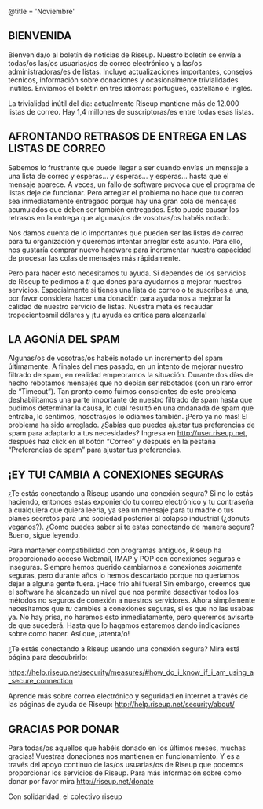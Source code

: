 @title = 'Noviembre'

## BIENVENIDA

Bienvenida/o al boletín de noticias de Riseup. Nuestro boletín se envía
a todas/os las/os usuarias/os de correo electrónico y a las/os
administradoras/es de listas. Incluye actualizaciones importantes,
consejos técnicos, información sobre donaciones y ocasionalmente
trivialidades inútiles. Enviamos el boletín en tres idiomas: portugués,
castellano e inglés.

La trivialidad inútil del día: actualmente Riseup mantiene más de 12.000
listas de correo. Hay 1,4 millones de suscriptoras/es entre todas esas
listas.

## AFRONTANDO RETRASOS DE ENTREGA EN LAS LISTAS DE CORREO

Sabemos lo frustrante que puede llegar a ser cuando envías un mensaje a
una lista de correo y esperas... y esperas... y esperas... hasta que el
mensaje aparece. A veces, un fallo de software provoca que el programa
de listas deje de funcionar. Pero arreglar el problema no hace que tu
correo sea inmediatamente entregado porque hay una gran cola de mensajes
acumulados que deben ser también entregados. Esto puede causar los
retrasos en la entrega que algunas/os de vosotras/os habéis notado.

Nos damos cuenta de lo importantes que pueden ser las listas de correo
para tu organización y queremos intentar arreglar este asunto. Para
ello, nos gustaría comprar nuevo hardware para incrementar nuestra
capacidad de procesar las colas de mensajes más rápidamente.

Pero para hacer esto necesitamos tu ayuda. Si dependes de los servicios
de Riseup te pedimos a *ti* que dones para ayudarnos a mejorar nuestros
servicios. Especialmente si tienes una lista de correo o te suscribes a
una, por favor considera hacer una donación para ayudarnos a mejorar la
calidad de nuestro servicio de listas. Nuestra meta es recaudar
tropecientosmil dólares y ¡tu ayuda es crítica para alcanzarla!

## LA AGONÍA DEL SPAM

Algunas/os de vosotras/os habéis notado un incremento del spam
últimamente. A finales del mes pasado, en un intento de mejorar nuestro
filtrado de spam, en realidad empeoramos la situación. Durante dos días
de hecho rebotamos mensajes que no debían ser rebotados (con un raro
error de “Timeout”). Tan pronto como fuimos conscientes de este problema
deshabilitamos una parte importante de nuestro filtrado de spam hasta
que pudimos determinar la causa, lo cual resultó en una ondanada de spam
que entraba, lo sentimos, nosotras/os lo odiamos también. ¡Pero ya no
más! El problema ha sido arreglado. ¿Sabías que puedes ajustar tus
preferencias de spam para adaptarlo a tus necesidades? Ingresa en
http://user.riseup.net, después haz click en el botón “Correo” y después
en la pestaña “Preferencias de spam” para ajustar tus preferencias.

## ¡EY TU! CAMBIA A CONEXIONES SEGURAS

¿Te estás conectando a Riseup usando una conexión segura? Si no lo estás
haciendo, entonces estás exponiendo tu correo electrónico y tu
contraseña a cualquiera que quiera leerla, ya sea un mensaje para tu
madre o tus planes secretos para una sociedad posterior al colapso
industrial (¿donuts veganos?). ¿Como puedes saber si te estás conectando
de manera segura? Bueno, sigue leyendo.

Para mantener compatibilidad con programas antiguos, Riseup ha
proporcionado acceso Webmail, IMAP y POP con conexiones seguras e
inseguras. Siempre hemos querido cambiarnos a conexiones *solamente*
seguras, pero durante años lo hemos descartado porque no queríamos dejar
a alguna gente fuera. ¡Hace frío ahí fuera!
Sin embargo, creemos que el software ha alcanzado un nivel que nos
permite desactivar todos los métodos no seguros de conexión a nuestros
servidores. Ahora simplemente necesitamos que *tu* cambies a conexiones
seguras, si es que no las usabas ya. No hay prisa, no haremos esto
inmediatamente, pero queremos avisarte de que sucederá. Hasta que lo
hagamos estaremos dando indicaciones sobre como hacer. Así que, ¡atenta/o!

¿Te estás conectando a Riseup usando una conexión segura?
Mira está página para descubrirlo:
 
https://help.riseup.net/security/measures/#how_do_i_know_if_i_am_using_a_secure_connection

Aprende más sobre correo electrónico y seguridad en internet a través de
las páginas de ayuda de Riseup: http://help.riseup.net/security/about/

## GRACIAS POR DONAR

Para todas/os aquellos que habéis donado en los últimos meses, muchas
gracias! Vuestras donaciones nos mantienen en funcionamiento. Y es a
través del apoyo continuo de las/os usuarias/os de Riseup que podemos
proporcionar los servicios de Riseup. Para más información sobre como
donar por favor mira  http://riseup.net/donate

Con solidaridad,
el colectivo riseup
